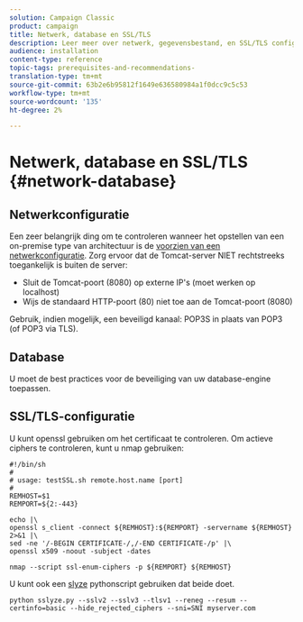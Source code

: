 ```yaml
---
solution: Campaign Classic
product: campaign
title: Netwerk, database en SSL/TLS
description: Leer meer over netwerk, gegevensbestand, en SSL/TLS configuratie beste praktijken.
audience: installation
content-type: reference
topic-tags: prerequisites-and-recommendations-
translation-type: tm+mt
source-git-commit: 63b2e6b95812f1649e636580984a1f0dcc9c5c53
workflow-type: tm+mt
source-wordcount: '135'
ht-degree: 2%

---
```



# Netwerk, database en SSL/TLS {#network-database}

## Netwerkconfiguratie

Een zeer belangrijk ding om te controleren wanneer het opstellen van een on-premise type van architectuur is de [voorzien van een netwerkconfiguratie](../../installation/using/network-configuration.md). Zorg ervoor dat de Tomcat-server NIET rechtstreeks toegankelijk is buiten de server:

* Sluit de Tomcat-poort (8080) op externe IP&#39;s (moet werken op localhost)
* Wijs de standaard HTTP-poort (80) niet toe aan de Tomcat-poort (8080)

Gebruik, indien mogelijk, een beveiligd kanaal: POP3S in plaats van POP3 (of POP3 via TLS).

## Database

U moet de best practices voor de beveiliging van uw database-engine toepassen.

## SSL/TLS-configuratie

U kunt openssl gebruiken om het certificaat te controleren. Om actieve ciphers te controleren, kunt u nmap gebruiken:

```
#!/bin/sh
#
# usage: testSSL.sh remote.host.name [port]
#
REMHOST=$1
REMPORT=${2:-443}
 
echo |\
openssl s_client -connect ${REMHOST}:${REMPORT} -servername ${REMHOST} 2>&1 |\
sed -ne '/-BEGIN CERTIFICATE-/,/-END CERTIFICATE-/p' |\
openssl x509 -noout -subject -dates
   
nmap --script ssl-enum-ciphers -p ${REMPORT} ${REMHOST}
```

U kunt ook een [slyze](https://github.com/nabla-c0d3/sslyze/releases) pythonscript gebruiken dat beide doet.

```
python sslyze.py --sslv2 --sslv3 --tlsv1 --reneg --resum --certinfo=basic --hide_rejected_ciphers --sni=SNI myserver.com
```
